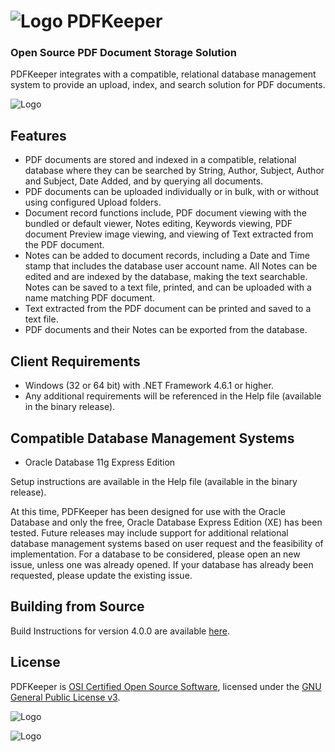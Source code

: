 # ![Logo](https://github.com/robertfrasca/PDFKeeper/blob/master/src/Resources/Logo/PDFKeeper.bmp)  PDFKeeper
### Open Source PDF Document Storage Solution

PDFKeeper integrates with a compatible, relational database management system to provide an upload, index, and search solution for PDF documents.

![Logo](https://github.com/rffrasca/PDFKeeper/blob/master/docs/Screenshot.png)

## Features
* PDF documents are stored and indexed in a compatible, relational database where they can be searched by String, Author, Subject, Author and Subject, Date Added, and by querying all documents.
* PDF documents can be uploaded individually or in bulk, with or without using configured Upload folders.
* Document record functions include, PDF document viewing with the bundled or default viewer, Notes editing, Keywords viewing, PDF document Preview image viewing, and viewing of Text extracted from the PDF document.
* Notes can be added to document records, including a Date and Time stamp that includes the database user account name. All Notes can be edited and are indexed by the database, making the text searchable. Notes can be saved to a text file, printed, and can be uploaded with a name matching PDF document.
* Text extracted from the PDF document can be printed and saved to a text file.
* PDF documents and their Notes can be exported from the database.

## Client Requirements
* Windows (32 or 64 bit) with .NET Framework 4.6.1 or higher.
* Any additional requirements will be referenced in the Help file (available in the binary release). 

## Compatible Database Management Systems
* Oracle Database 11g Express Edition

Setup instructions are available in the Help file (available in the binary release).

At this time, PDFKeeper has been designed for use with the Oracle Database and only the free, Oracle Database Express Edition (XE) has been tested. Future releases may include support for additional relational database management systems based on user request and the feasibility of implementation. For a database to be considered, please open an new issue, unless one was already opened. If your database has already been requested, please update the existing issue.

## Building from Source
Build Instructions for version 4.0.0 are available [here](https://github.com/rffrasca/PDFKeeper/blob/master/docs/Build-Instructions.md).

## License
PDFKeeper is [OSI Certified Open Source Software](https://opensource.org/licenses), licensed under the [GNU General Public License v3](https://github.com/robertfrasca/PDFKeeper/blob/master/COPYING).

![Logo](https://opensource.org/trademarks/osi-certified/web/osi-certified-120x100.png)

![Logo](http://www.gnu.org/graphics/gplv3-127x51.png)
